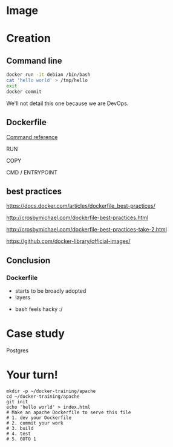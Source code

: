 # Image



# Creation



## Command line

```bash
docker run -it debian /bin/bash
cat 'hello world' > /tmp/hello
exit
docker commit
```


We'll not detail this one because we are DevOps.



## Dockerfile

[Command reference](http://docs.docker.com/reference/builder/)

RUN

COPY

CMD / ENTRYPOINT


## best practices

https://docs.docker.com/articles/dockerfile_best-practices/

http://crosbymichael.com/dockerfile-best-practices.html

http://crosbymichael.com/dockerfile-best-practices-take-2.html

https://github.com/docker-library/official-images/



## Conclusion


### Dockerfile

+ starts to be broadly adopted
+ layers
- bash feels hacky :/



# Case study

Postgres


# Your turn!

```
mkdir -p ~/docker-training/apache
cd ~/docker-training/apache
git init
echo 'hello world' > index.html
# Make an apache Dockerfile to serve this file
# 1. dev your Dockerfile
# 2. commit your work
# 3. build
# 4. test
# 5. GOTO 1
```
